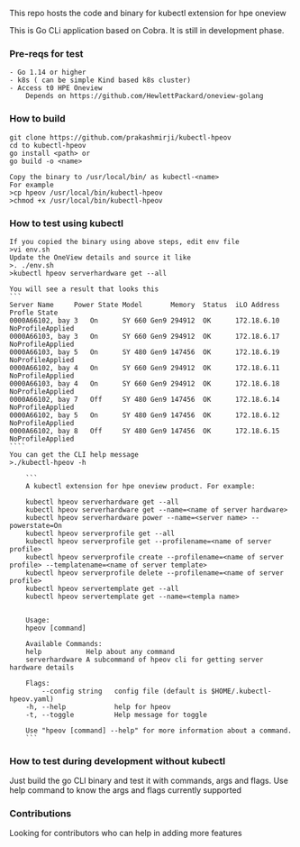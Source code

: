 This repo hosts the code and binary for kubectl extension for hpe oneview

This is Go CLi application based on Cobra. It is still in development phase.

### Pre-reqs for test
    - Go 1.14 or higher
    - k8s ( can be simple Kind based k8s cluster)
    - Access t0 HPE Oneview
        Depends on https://github.com/HewlettPackard/oneview-golang


### How to build

    git clone https://github.com/prakashmirji/kubectl-hpeov
    cd to kubectl-hpeov
    go install <path> or
    go build -o <name>

    Copy the binary to /usr/local/bin/ as kubectl-<name>
    For example
    >cp hpeov /usr/local/bin/kubectl-hpeov
    >chmod +x /usr/local/bin/kubectl-hpeov

### How to test using kubectl
    If you copied the binary using above steps, edit env file
    >vi env.sh
    Update the OneView details and source it like
    >. ./env.sh
    >kubectl hpeov serverhardware get --all

    You will see a result that looks this
    ```
    Server Name		Power State	Model		Memory	Status	iLO Address	Profle State
    0000A66102, bay 3	On		SY 660 Gen9	294912	OK	    172.18.6.10	NoProfileApplied
    0000A66103, bay 3	On	    SY 660 Gen9	294912	OK	    172.18.6.17	NoProfileApplied
    0000A66103, bay 5	On	    SY 480 Gen9	147456	OK	    172.18.6.19	NoProfileApplied
    0000A66102, bay 4	On	    SY 660 Gen9	294912	OK	    172.18.6.11	NoProfileApplied
    0000A66103, bay 4	On	    SY 660 Gen9	294912	OK	    172.18.6.18	NoProfileApplied
    0000A66102, bay 7	Off	    SY 480 Gen9	147456	OK	    172.18.6.14	NoProfileApplied
    0000A66102, bay 5	On	    SY 480 Gen9	147456	OK	    172.18.6.12	NoProfileApplied
    0000A66102, bay 8	Off	    SY 480 Gen9	147456	OK	    172.18.6.15	NoProfileApplied
    ````
    You can get the CLI help message
    >./kubectl-hpeov -h  

        ```
        A kubectl extension for hpe oneview product. For example:

        kubectl hpeov serverhardware get --all
        kubectl hpeov serverhardware get --name=<name of server hardware> 
        kubectl hpeov serverhardware power --name=<server name> --powerstate=On
        kubectl hpeov serverprofile get --all
        kubectl hpeov serverprofile get --profilename=<name of server profile> 
        kubectl hpeov serverprofile create --profilename=<name of server profile> --templatename=<name of server template>
        kubectl hpeov serverprofile delete --profilename=<name of server profile>
        kubectl hpeov servertemplate get --all
        kubectl hpeov servertemplate get --name=<templa name>


        Usage:
        hpeov [command]

        Available Commands:
        help           Help about any command
        serverhardware A subcommand of hpeov cli for getting server hardware details

        Flags:
            --config string   config file (default is $HOME/.kubectl-hpeov.yaml)
        -h, --help            help for hpeov
        -t, --toggle          Help message for toggle

        Use "hpeov [command] --help" for more information about a command.
        ```

### How to test during development without kubectl
Just build the go CLI binary and test it with commands, args and flags.
Use help command to know the args and flags currently supported

### Contributions
Looking for contributors who can help in adding more features
